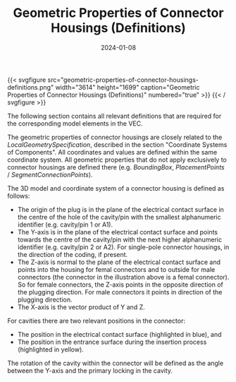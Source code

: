 ﻿---
title: Geometric Properties of Connector Housings (Definitions)
toc: false
type: specs
layout: diagram
date: "2024-01-08"
draft: false
specification: VEC
version: 2.1.0
documentType: "Recommendation"
elementType: Diagram
classes:
menu:
  VEC-2.1.0:    
    parent: component-characteristics
    identifier: component-characteristics/geometric-properties-of-connector-housings-definitions
    weight: 1005010 

# Prev/next pager order (if `docs_section_pager` enabled in `params.toml`)
weight: 1005010
---
{{< svgfigure src="geometric-properties-of-connector-housings-definitions.png" width="3614" height="1699" caption="Geometric Properties of Connector Housings (Definitions)" numbered="true" >}}
{{< / svgfigure >}}
<p> The following section contains all relevant definitions that are required for the corresponding model elements in the VEC.      </p>      <p> The geometric properties of connector housings are closely related to the <i>LocalGeometrySpecification</i>, described in the section &quot;Coordinate Systems of Components&quot;. All coordinates and values are defined within the same coordinate system. All geometric properties that do not apply exclusively to connector housings are defined there (e.g. <i>BoundingBox</i>, <i>PlacementPoints</i> /&#160;<i>SegmentConnectionPoints</i>).      </p>      <p> The 3D model and coordinate system of a connector housing is defined as follows:      </p>      <ul>       <li> The origin of the plug is in the plane of the electrical contact surface in the centre of the hole of the cavity/pin with the smallest alphanumeric identifier (e.g. cavity/pin 1 or A1).        </li>       <li> The Y-axis is in the plane of the electrical contact surface and points towards the centre of the cavity/pin with the next higher alphanumeric identifier (e.g. cavity/pin 2 or A2). For single-pole connector housings, in the direction of the coding, if present.        </li>       <li> The Z-axis is normal to the plane of the electrical contact surface and points into the housing for femal connectors and to outside for male connectors (the connector in the illustration above is a femal connector). So for female connectors, the Z-axis points in the opposite direction of the plugging direction. For male connectors it points in direction of the plugging direction.        </li>       <li> The X-axis is the vector product of Y&#160;and Z.        </li>     </ul>     <p> For cavities there are two relevant positions in the connector:      </p>      <ul>       <li> The position in the electrical contact surface (highlighted in blue), and        </li>       <li> The position in the entrance surface during the insertion process (highlighted in yellow).        </li>     </ul>     <p> The rotation of the cavity within the connector will be defined as the angle between the Y-axis and the primary locking in the cavity.      </p>      <p> &#160;      </p>      <p> &#160;      </p>      <p> &#160;      </p>      <p> &#160;      </p>